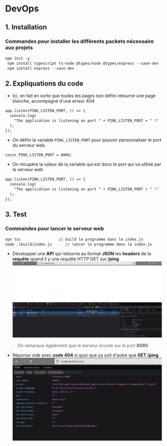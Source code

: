 # DevOps

## 1. Installation

### Commandes pour installer les différents packets nécessaire aux projets

```
npm init -y
 npm install typescript ts-node @types/node @types/express --save-dev
 npm install express --save-dev
```

## 2. Expliquations du code

- Ici, on fait en sorte que toutes les pages non défini retourne une page blanche, accompagné d'une erreur 404

```
app.listen(PING_LISTEN_PORT, () => {
  console.log(
    "The application is listening on port " + PING_LISTEN_PORT + " !"
  );
});
```

- On défini la variable `PING_LISTEN_PORT` pour pouvoir personnaliser le port du serveur web.

```
const PING_LISTEN_PORT = 8080;
```

- On récupère la valeur de la variable qui est donc le port qui va utilisé par le serveur web

```
app.listen(PING_LISTEN_PORT, () => {
  console.log(
    "The application is listening on port " + PING_LISTEN_PORT + " !"
  );
});
```

## 3. Test

### Commandes pour lancer le serveur web

```
npx tsc 	            // build le programme dans le index.js
node .\build\index.js      // lancer le programme dans le index.js
```

- Développer une **API** qui retourne au format **JSON** les **headers** de la **requête** quand il y une requête HTTP GET sur **/ping**
  ![](livrables/a.png)

> On remarque également que le serveur écoute sur le port **8080**

- Réponse vide avec **code 404** si quoi que ça soit d'autre que **GET /ping**
  ![](livrables/ping.png)
